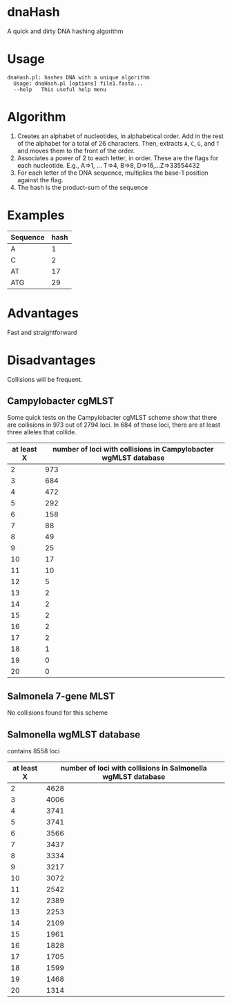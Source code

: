 # dnaHash
A quick and dirty DNA hashing algorithm

# Usage

```
dnaHash.pl: hashes DNA with a unique algorithm
  Usage: dnaHash.pl [options] file1.fasta...
  --help   This useful help menu
```

# Algorithm

1. Creates an alphabet of nucleotides, in alphabetical order. 
Add in the rest of the alphabet for a total of 26 characters.
Then, extracts `A`, `C`, `G`, and `T` and moves them to the front of the order.
2. Associates a power of 2 to each letter, in order. These are the flags for each nucleotide.
E.g., A=>1, ... T=>4, B=>8, D=>16,...Z=>33554432
3. For each letter of the DNA sequence, multiplies the base-1 position against the flag.
4. The hash is the product-sum of the sequence

# Examples

| Sequence | hash |
|----------|------|
| A        | 1    |
| C        | 2    |
| AT       | 17   |
| ATG      | 29   |

# Advantages

Fast and straightforward

# Disadvantages

Collisions will be frequent.

## Campylobacter cgMLST

Some quick tests on the Campylobacter cgMLST scheme show that there are collisions in 973 out of 2794 loci.
In 684 of those loci, there are at least three alleles that collide.

| at least X | number of loci with collisions in Campylobacter wgMLST database |
|------------|--------------------------------|
| 2          | 973 |
| 3          | 684 |
| 4          | 472 |
| 5          | 292 |
| 6          | 158 |
| 7          | 88  |
| 8          | 49  |
| 9          | 25  |
| 10         | 17  |
| 11         | 10  |
| 12         | 5   |
| 13         | 2   |
| 14         | 2   |
| 15         | 2   |
| 16         | 2   |
| 17         | 2   |
| 18         | 1   |
| 19         | 0   |
| 20         | 0   |

## Salmonela 7-gene MLST

No collisions found for this scheme

## Salmonella wgMLST database

contains 8558 loci

| at least X | number of loci with collisions in Salmonella wgMLST database |
|------------|--------------------------------|
| 2          | 4628 |
| 3          | 4006 |
| 4          | 3741 |
| 5          | 3741 |
| 6          | 3566 |
| 7          | 3437 |
| 8          | 3334 |
| 9          | 3217 |
| 10         | 3072 |
| 11         | 2542 |
| 12         | 2389 |
| 13         | 2253 |
| 14         | 2109 |
| 15         | 1961 |
| 16         | 1828 |
| 17         | 1705 |
| 18         | 1599 |
| 19         | 1468 |
| 20         | 1314 |

